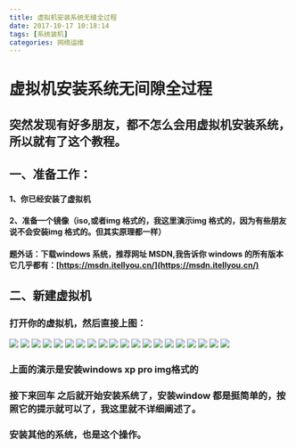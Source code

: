 ```yaml
---
title: 虚拟机安装系统无缝全过程
date: 2017-10-17 10:18:14
tags: [系统装机]
categories: 网络运维
---
```

# 虚拟机安装系统无间隙全过程
## 突然发现有好多朋友，都不怎么会用虚拟机安装系统，所以就有了这个教程。
## 一、准备工作：
#### 1、你已经安装了虚拟机
#### 2、准备一个镜像（iso,或者img 格式的，我这里演示img 格式的，因为有些朋友说不会安装img 格式的。但其实原理都一样）
#### 题外话：下载windows 系统，推荐网址 MSDN,我告诉你 windows 的所有版本它几乎都有：[https://msdn.itellyou.cn/](https://msdn.itellyou.cn/)

## 二、新建虚拟机
### 打开你的虚拟机，然后直接上图：
![](/虚拟机安装系统无缝全过程/52486.png)
![](/虚拟机安装系统无缝全过程/54082.png)
![](/虚拟机安装系统无缝全过程/16938.png)
![](/虚拟机安装系统无缝全过程/75324.png)
![](/虚拟机安装系统无缝全过程/39451.png)
![](/虚拟机安装系统无缝全过程/87620.png)
![](/虚拟机安装系统无缝全过程/80194.png)
![](/虚拟机安装系统无缝全过程/84601.png)
![](/虚拟机安装系统无缝全过程/18530.png)
![](/虚拟机安装系统无缝全过程/60497.png)
![](/虚拟机安装系统无缝全过程/46890.png)
![](/虚拟机安装系统无缝全过程/29763.png)
![](/虚拟机安装系统无缝全过程/57943.png)
![](/虚拟机安装系统无缝全过程/03712.png)
![](/虚拟机安装系统无缝全过程/15837.png)
![](/虚拟机安装系统无缝全过程/07432.png)
![](/虚拟机安装系统无缝全过程/40698.png)
![](/虚拟机安装系统无缝全过程/59164.png)
![](/虚拟机安装系统无缝全过程/16892.png)
![](/虚拟机安装系统无缝全过程/36142.png)

### 上面的演示是安装windows xp pro img格式的
### 接下来回车 之后就开始安装系统了，安装window 都是挺简单的，按照它的提示就可以了，我这里就不详细阐述了。
### 安装其他的系统，也是这个操作。

